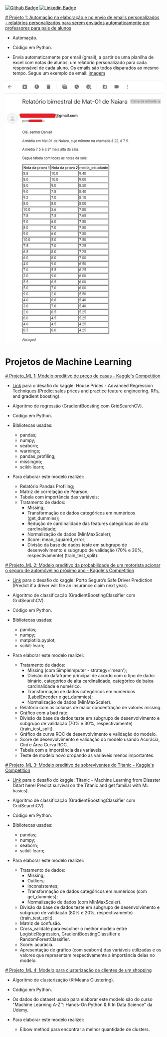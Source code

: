 [![Github Badge](https://img.shields.io/badge/-Github-000?style=flat-square&logo=Github&logoColor=white&link=https://github.com/camdsDS)](https://github.com/camdsDS)
[![Linkedin Badge](https://img.shields.io/badge/-LinkedIn-blue?style=flat-square&logo=Linkedin&logoColor=white&link=https://www.linkedin.com/in/camds/)](https://www.linkedin.com/in/camds/)

[# Projeto 1: Automação na elaboração e no envio de emails personalizados - relatórios personalizados para serem enviados automaticamente por professores para pais de alunos](https://github.com/camdsDS/Cesar_Portfolio/blob/main/Email_personalizado_com_relat%C3%B3rio_autom%C3%A1tico.ipynb)

* Automação.
* Código em Python.

* Envia automaticamente por email (gmail), a partir de uma planilha de excel com notas de alunos, um relatório personalizado para cada responsável de cada aluno. Os emails são todos disparados ao mesmo tempo. Segue um exemplo de email: [imagem](https://github.com/camdsDS/Cesar_Portfolio/blob/main/Exemplo_email.jpg)

 ![](https://github.com/camdsDS/Cesar_Portfolio/blob/main/Exemplo_email.jpg)


# Projetos de Machine Learning

[# Projeto_ML 1: Modelo preditivo de preço de casas - Kaggle's Competition](https://github.com/camdsDS/Cesar_Portfolio/blob/main/HousePrices_GB.ipynb)

* [Link](https://www.kaggle.com/c/house-prices-advanced-regression-techniques/overview) para o desafio do kaggle: House Prices - Advanced Regression Techniques (Predict sales prices and practice feature engineering, RFs, and gradient boosting).
* Algoritmo de regressão (GradientBoosting com GridSearchCV).
* Código em Python.

* Bibliotecas usadas:
	* pandas;
	* numpy;
	* seaborn;
	* warnings;
	* pandas_profiling;
	* missingno;
	* scikit-learn;
* Para elaborar este modelo realizei:
	* Relatório Pandas Profiling;
	* Matriz de correlação de Pearson;
	* Tabela com importância das variáveis;
	* Tratamento de dados:
		* Missing;	
		* Transformação de dados categóricos em numéricos (get_dummies);
		* Redução de cardinalidade das features categóricas de alta cardinalidade;
		* Normalização de dados (MinMaxScaler);
		* Score: mean_squared_error;
		* Divisão da base de dados teste em subgrupo de desenvolvimento e subgrupo de validação (70% e 30%, respectivamente) (train_test_split).
		
[# Projeto_ML 2: Modelo preditivo da probabilidade de um motorista acionar o seguro de automóvel no próximo ano - Kaggle's Competition](https://github.com/camdsDS/Cesar_Portfolio/blob/main/Porto_Seguro_kaggle.ipynb)
 
* [Link](https://www.kaggle.com/c/porto-seguro-safe-driver-prediction) para o desafio do kaggle: Porto Seguro’s Safe Driver Prediction (Predict if a driver will file an insurance claim next year). 
* Algoritmo de classificação (GradientBoostingClassifier com GridSearchCV).
* Código em Python.

* Bibliotecas usadas:
	* pandas;
	* numpy;
	* matplotlib.pyplot;
	* scikit-learn;
* Para elaborar este modelo realizei:
	* Tratamento de dados:
		* Missing (com SimpleImputer - strategy='mean');
		* Divisão do dafaframe principal de acordo com o tipo de dado: binário, categórico de alta cardinalidade, categórico de baixa cardinalidade e numérico. 
		* Transformação de dados categóricos em numéricos (LabelEncoder e get_dummies);
		* Normalização de dados (MinMaxScaler).
	* Relatório com as colunas de maior concentração de valores missing.
	* Gráfico com a bad rate.
	* Divisão da base de dados teste em subgrupo de desenvolvimento e subgrupo de validação (70% e 30%, respectivamente) (train_test_split).
	* Gráfico da curva ROC de desenvolvimento e validação do modelo.
	* Score de desenvolvimento e validação do modelo usando Acurácia, Gini e Área Curva ROC.
	* Tabela com a importância das variáveis.
	* Teste de modelo novo dropando as variáveis menos importantes.	



[# Projeto_ML 3: Modelo preditivo de sobreviventes do Titanic - Kaggle's Competition](https://github.com/camdsDS/Cesar_Portfolio/blob/main/Titanic_from_kaggle_GradientBoostingClassifier.ipynb)

* [Link](https://www.kaggle.com/c/titanic) para o desafio do kaggle: Titanic - Machine Learning from Disaster (Start here! Predict survival on the Titanic and get familiar with ML basics).
* Algoritmo de classificação (GradientBoostingClassifier com GridSearchCV).
* Código em Python.

* Bibliotecas usadas:
	* pandas;
	* numpy;
	* seaborn;
	* scikit-learn;
* Para elaborar este modelo realizei:
	* Tratamento de dados:
		* Missing;
		* Outliers;
		* Inconsistentes;
		* Transformação de dados categóricos em numéricos (com get_dummies);
		* Normalização de dados (com MinMaxScaler).
	* Divisão da base de dados teste em subgrupo de desenvolvimento e subgrupo de validação (80% e 20%, respectivamente) (train_test_split).
	* Matriz de confusão.
	* Cross_validate para escolher o melhor modelo entre LogisticRegression, GradientBoostingClassifier e RandomForestClassifier.
	* Score: acurácia.
	* Apresentação de gráfico (com seaborn) das variáveis utilizadas e os valores que representam respectivamente a importância delas no modelo.

[# Projeto_ML 4: Modelo para clusterização de clientes de um shopping](https://github.com/camdsDS/Cesar_Portfolio/blob/main/Mall_Customers_K_Means_clustering.ipynb)

* Algoritmo de clusterização (K-Means Clustering).
* Código em Python.

* Os dados do dataset usado para elaborar este modelo são do curso "Machine Learning A-Z™: Hands-On Python & R In Data Science" da Udemy.

* Para elaborar este modelo realizei:
	* Elbow method para encontrar a melhor quantidade de clusters.
